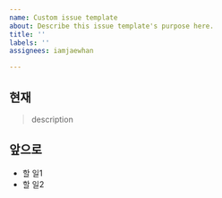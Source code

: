 ```yaml
---
name: Custom issue template
about: Describe this issue template's purpose here.
title: ''
labels: ''
assignees: iamjaewhan

---
```


## 현재
> description

## 앞으로
- 할 일1
- 할 일2
